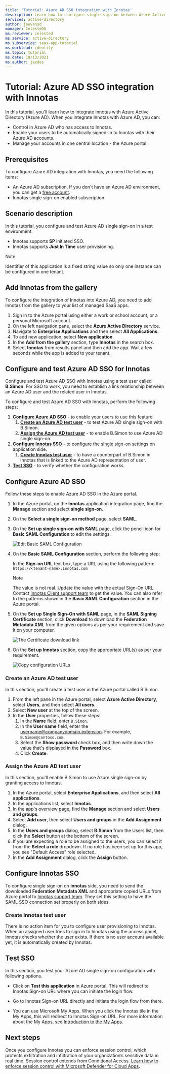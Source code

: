 ```yaml
---
title: 'Tutorial: Azure AD SSO integration with Innotas'
description: Learn how to configure single sign-on between Azure Active Directory and Innotas.
services: active-directory
author: jeevansd
manager: CelesteDG
ms.reviewer: celested
ms.service: active-directory
ms.subservice: saas-app-tutorial
ms.workload: identity
ms.topic: tutorial
ms.date: 10/13/2021
ms.author: jeedes
---
```

# Tutorial: Azure AD SSO integration with Innotas

In this tutorial, you'll learn how to integrate Innotas with Azure Active Directory (Azure AD). When you integrate Innotas with Azure AD, you can:

* Control in Azure AD who has access to Innotas.
* Enable your users to be automatically signed-in to Innotas with their Azure AD accounts.
* Manage your accounts in one central location - the Azure portal.

## Prerequisites

To configure Azure AD integration with Innotas, you need the following items:

* An Azure AD subscription. If you don't have an Azure AD environment, you can get a [free account](https://azure.microsoft.com/free/).
* Innotas single sign-on enabled subscription.

## Scenario description

In this tutorial, you configure and test Azure AD single sign-on in a test environment.

* Innotas supports **SP** initiated SSO.
* Innotas supports **Just In Time** user provisioning.

> [!NOTE]
> Identifier of this application is a fixed string value so only one instance can be configured in one tenant.

## Add Innotas from the gallery

To configure the integration of Innotas into Azure AD, you need to add Innotas from the gallery to your list of managed SaaS apps.

1. Sign in to the Azure portal using either a work or school account, or a personal Microsoft account.
1. On the left navigation pane, select the **Azure Active Directory** service.
1. Navigate to **Enterprise Applications** and then select **All Applications**.
1. To add new application, select **New application**.
1. In the **Add from the gallery** section, type **Innotas** in the search box.
1. Select **Innotas** from results panel and then add the app. Wait a few seconds while the app is added to your tenant.

## Configure and test Azure AD SSO for Innotas

Configure and test Azure AD SSO with Innotas using a test user called **B.Simon**. For SSO to work, you need to establish a link relationship between an Azure AD user and the related user in Innotas.

To configure and test Azure AD SSO with Innotas, perform the following steps:

1. **[Configure Azure AD SSO](#configure-azure-ad-sso)** - to enable your users to use this feature.
    1. **[Create an Azure AD test user](#create-an-azure-ad-test-user)** - to test Azure AD single sign-on with B.Simon.
    1. **[Assign the Azure AD test user](#assign-the-azure-ad-test-user)** - to enable B.Simon to use Azure AD single sign-on.
1. **[Configure Innotas SSO](#configure-innotas-sso)** - to configure the single sign-on settings on application side.
    1. **[Create Innotas test user](#create-innotas-test-user)** - to have a counterpart of B.Simon in Innotas that is linked to the Azure AD representation of user.
1. **[Test SSO](#test-sso)** - to verify whether the configuration works.

## Configure Azure AD SSO

Follow these steps to enable Azure AD SSO in the Azure portal.

1. In the Azure portal, on the **Innotas** application integration page, find the **Manage** section and select **single sign-on**.
1. On the **Select a single sign-on method** page, select **SAML**.
1. On the **Set up single sign-on with SAML** page, click the pencil icon for **Basic SAML Configuration** to edit the settings.

   ![Edit Basic SAML Configuration](common/edit-urls.png)

4. On the **Basic SAML Configuration** section, perform the following step:

    In the **Sign-on URL** text box, type a URL using the following pattern:
    `https://<tenant-name>.Innotas.com`

	> [!NOTE]
	> The value is not real. Update the value with the actual Sign-On URL. Contact [Innotas Client support team](https://www.innotas.com/contact) to get the value. You can also refer to the patterns shown in the **Basic SAML Configuration** section in the Azure portal.

5. On the **Set up Single Sign-On with SAML** page, in the **SAML Signing Certificate** section, click **Download** to download the **Federation Metadata XML** from the given options as per your requirement and save it on your computer.

	![The Certificate download link](common/metadataxml.png)

6. On the **Set up Innotas** section, copy the appropriate URL(s) as per your requirement.

	![Copy configuration URLs](common/copy-configuration-urls.png)

### Create an Azure AD test user 

In this section, you'll create a test user in the Azure portal called B.Simon.

1. From the left pane in the Azure portal, select **Azure Active Directory**, select **Users**, and then select **All users**.
1. Select **New user** at the top of the screen.
1. In the **User** properties, follow these steps:
   1. In the **Name** field, enter `B.Simon`.  
   1. In the **User name** field, enter the username@companydomain.extension. For example, `B.Simon@contoso.com`.
   1. Select the **Show password** check box, and then write down the value that's displayed in the **Password** box.
   1. Click **Create**.

### Assign the Azure AD test user

In this section, you'll enable B.Simon to use Azure single sign-on by granting access to Innotas.

1. In the Azure portal, select **Enterprise Applications**, and then select **All applications**.
1. In the applications list, select **Innotas**.
1. In the app's overview page, find the **Manage** section and select **Users and groups**.
1. Select **Add user**, then select **Users and groups** in the **Add Assignment** dialog.
1. In the **Users and groups** dialog, select **B.Simon** from the Users list, then click the **Select** button at the bottom of the screen.
1. If you are expecting a role to be assigned to the users, you can select it from the **Select a role** dropdown. If no role has been set up for this app, you see "Default Access" role selected.
1. In the **Add Assignment** dialog, click the **Assign** button.

## Configure Innotas SSO

To configure single sign-on on **Innotas** side, you need to send the downloaded **Federation Metadata XML** and appropriate copied URLs from Azure portal to [Innotas support team](https://www.innotas.com/contact). They set this setting to have the SAML SSO connection set properly on both sides.

### Create Innotas test user

There is no action item for you to configure user provisioning to Innotas. When an assigned user tries to sign in to Innotas using the access panel, Innotas checks whether the user exists. If there is no user account available yet, it is automatically created by Innotas.

## Test SSO

In this section, you test your Azure AD single sign-on configuration with following options. 

* Click on **Test this application** in Azure portal. This will redirect to Innotas Sign-on URL where you can initiate the login flow. 

* Go to Innotas Sign-on URL directly and initiate the login flow from there.

* You can use Microsoft My Apps. When you click the Innotas tile in the My Apps, this will redirect to Innotas Sign-on URL. For more information about the My Apps, see [Introduction to the My Apps](../user-help/my-apps-portal-end-user-access.md).

## Next steps

Once you configure Innotas you can enforce session control, which protects exfiltration and infiltration of your organization’s sensitive data in real time. Session control extends from Conditional Access. [Learn how to enforce session control with Microsoft Defender for Cloud Apps](/cloud-app-security/proxy-deployment-aad).
